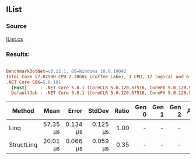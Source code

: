 ﻿## IList

### Source
[IList.cs](../../src/StructLinq.Benchmark/IList.cs)

### Results:
``` ini

BenchmarkDotNet=v0.12.1, OS=Windows 10.0.19042
Intel Core i7-8750H CPU 2.20GHz (Coffee Lake), 1 CPU, 12 logical and 6 physical cores
.NET Core SDK=5.0.101
  [Host]     : .NET Core 5.0.1 (CoreCLR 5.0.120.57516, CoreFX 5.0.120.57516), X64 RyuJIT
  DefaultJob : .NET Core 5.0.1 (CoreCLR 5.0.120.57516, CoreFX 5.0.120.57516), X64 RyuJIT


```
|     Method |     Mean |    Error |   StdDev | Ratio | Gen 0 | Gen 1 | Gen 2 | Allocated |
|----------- |---------:|---------:|---------:|------:|------:|------:|------:|----------:|
|       Linq | 57.35 μs | 0.134 μs | 0.125 μs |  1.00 |     - |     - |     - |      40 B |
| StructLinq | 20.01 μs | 0.066 μs | 0.059 μs |  0.35 |     - |     - |     - |         - |
